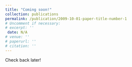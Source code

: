 ```yaml
---
title: "Coming soon!"
collection: publications
permalink: /publication/2009-10-01-paper-title-number-1
# Uncomment if necessary:
# excerpt: ''
 date: N/A
# venue: ''
# paperurl: ''
# citation: ''
---
```


Check back later!
